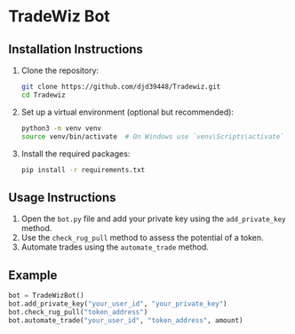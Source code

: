 # TradeWiz Bot

## Installation Instructions
1. Clone the repository:
   ```bash
   git clone https://github.com/djd39448/Tradewiz.git
   cd Tradewiz
   ```
2. Set up a virtual environment (optional but recommended):
   ```bash
   python3 -m venv venv
   source venv/bin/activate  # On Windows use `venv\Scripts\activate`
   ```
3. Install the required packages:
   ```bash
   pip install -r requirements.txt
   ```

## Usage Instructions
1. Open the `bot.py` file and add your private key using the `add_private_key` method.
2. Use the `check_rug_pull` method to assess the potential of a token.
3. Automate trades using the `automate_trade` method.

## Example
```python
bot = TradeWizBot()
bot.add_private_key("your_user_id", "your_private_key")
bot.check_rug_pull("token_address")
bot.automate_trade("your_user_id", "token_address", amount)
```
